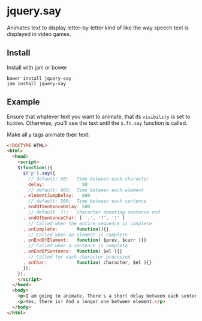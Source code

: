 # jquery.say

Animates text to display letter-by-letter kind of like the way speech text is displayed in video games.

## Install

Install with jam or bower

```
bower install jquery-say
jam install jquery-say
```

## Example

Ensure that whatever text you want to animate, that its ```visibility``` is set to ```hidden```. Otherwise, you'll see the text until the ```$.fn.say``` function is called.

Make all ```p``` tags animate their text:

```html
<!DOCTYPE HTML>
<html>
  <head>
    <script>
    $(function(){
      $('p').say({
        // default: 50;   Time between each character
        delay:              50 
        // default: 800;  Time between each element
      , elementJumpDelay:   800
        // default: 500;  Time between each sentence
      , endOfSentenceDelay: 500
        // default .?!;   Character denoting sentence end
      , endOfSentenceChar: [ '.', '?', '!' ]
        // Called when the entire sequence is complete
      , onComplete:       function(){}
        // Called when an element is complete
      , onEndOfElement:   function( $prev, $curr ){}
        // Called when a sentence is complete
      , onEndOfSentence:  function( $el ){}
        // Called for each character processed
      , onChar:           function( character, $el ){}
      });
    });
    </script>
  </head>
  <body>
    <p>I am going to animate. There's a short delay between each sentence, right?</p>
    <p>Yes, there is! And a longer one between element.</p>
  </body>
</html>
```
